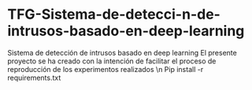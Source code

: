 # TFG-Sistema-de-detecci-n-de-intrusos-basado-en-deep-learning
Sistema de detección de intrusos basado en deep learning
El presente proyecto se ha creado con la intención de facilitar el proceso de reproducción de los experimentos realizados \n
Pip install -r requirements.txt
